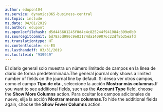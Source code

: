 ```yaml
---
author: edupont04
ms.service: dynamics365-business-central
ms.topic: include
ms.date: 04/01/2019
ms.author: edupont
ms.openlocfilehash: d5d446601245f0d4c4c825244f941084c399e0b0
ms.sourcegitcommit: bd78a5d990c9e83174da1409076c22df8b35eafd
ms.translationtype: HT
ms.contentlocale: es-ES
ms.lasthandoff: 03/31/2019
ms.locfileid: "939949"
---
```

<span data-ttu-id="23dd3-101">El diario general solo muestra un número limitado de campos en la línea de diario de forma predeterminada.</span><span class="sxs-lookup"><span data-stu-id="23dd3-101">The general journal only shows a limited number of fields on the journal line by default.</span></span> <span data-ttu-id="23dd3-102">Si desea ver otros campos, como el campo **Tipo de cta.**, seleccione la acción **Mostrar más columnas**.</span><span class="sxs-lookup"><span data-stu-id="23dd3-102">If you want to see additional fields, such as the **Account Type** field, choose the **Show More Columns** action.</span></span> <span data-ttu-id="23dd3-103">Para ocultar los campos adicionales de nuevo, elija la acción **Mostrar menos columnas**.</span><span class="sxs-lookup"><span data-stu-id="23dd3-103">To hide the additional fields again, choose the **Show Fewer Columns** action.</span></span>  
